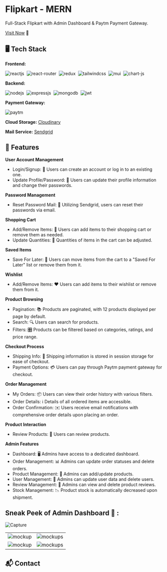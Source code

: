# Flipkart - MERN
Full-Stack Flipkart with Admin Dashboard & Paytm Payment Gateway.

[Visit Now](https://flipkartweb-mern.vercel.app) 🚀

## 🖥️ Tech Stack
**Frontend:**

![reactjs](https://img.shields.io/badge/React-20232A?style=for-the-badge&logo=react&logoColor=61DAFB)&nbsp;
![react-router](https://img.shields.io/badge/React_Router-CA4245?style=for-the-badge&logo=react-router&logoColor=white)&nbsp;
![redux](https://img.shields.io/badge/Redux-593D88?style=for-the-badge&logo=redux&logoColor=white)&nbsp;
![tailwindcss](https://img.shields.io/badge/Tailwind_CSS-38B2AC?style=for-the-badge&logo=tailwind-css&logoColor=white)&nbsp;
![mui](https://img.shields.io/badge/Material--UI-0081CB?style=for-the-badge&logo=material-ui&logoColor=white)&nbsp;
![chart-js](https://img.shields.io/badge/Chart.js-FF6384?style=for-the-badge&logo=chartdotjs&logoColor=white)&nbsp;

**Backend:**

![nodejs](https://img.shields.io/badge/Node.js-43853D?style=for-the-badge&logo=node.js&logoColor=white)&nbsp;
![expressjs](https://img.shields.io/badge/Express.js-000000?style=for-the-badge&logo=express&logoColor=white)&nbsp;
![mongodb](https://img.shields.io/badge/MongoDB-4EA94B?style=for-the-badge&logo=mongodb&logoColor=white)&nbsp;
![jwt](	https://img.shields.io/badge/JWT-000000?style=for-the-badge&logo=JSON%20web%20tokens&logoColor=white)&nbsp;

**Payment Gateway:**

![paytm](https://img.shields.io/badge/Paytm-002970?style=for-the-badge&logo=paytm&logoColor=00BAF2)

**Cloud Storage:** [Cloudinary](https://cloudinary.com/)

**Mail Service:** [Sendgrid](https://sendgrid.com/)

## 🚀 Features

**User Account Management**
- Login/Signup: 🚪 Users can create an account or log in to an existing one.
- Update Profile/Password: 🔐 Users can update their profile information and change their passwords.
  
**Password Management**
- Reset Password Mail: 📧 Utilizing Sendgrid, users can reset their passwords via email.
  
**Shopping Cart**
- Add/Remove Items: 🛒 Users can add items to their shopping cart or remove them as needed.
- Update Quantities: 🔢 Quantities of items in the cart can be adjusted.
  
**Saved Items**
- Save For Later: 💾 Users can move items from the cart to a "Saved For Later" list or remove them from it.
  
**Wishlist**
- Add/Remove Items: ❤️ Users can add items to their wishlist or remove them from it.
  
**Product Browsing**
- Pagination: 📚 Products are paginated, with 12 products displayed per page by default.
- Search: 🔍 Users can search for products.
- Filters: 🎛️ Products can be filtered based on categories, ratings, and price range.
  
**Checkout Process**
- Shipping Info: 🚚 Shipping information is stored in session storage for ease of checkout.
- Payment Options: 💳 Users can pay through Paytm payment gateway for checkout.
  
**Order Management**
- My Orders: 📦 Users can view their order history with various filters.
- Order Details: ℹ️ Details of all ordered items are accessible.
- Order Confirmation: ✉️ Users receive email notifications with comprehensive order details upon placing an order.
  
**Product Interaction**
- Review Products: 🌟 Users can review products.
  
**Admin Features**
- Dashboard: 🖥️ Admins have access to a dedicated dashboard.
- Order Management: 📊 Admins can update order statuses and delete orders.
- Product Management: 📝 Admins can add/update products.
- User Management: 👥 Admins can update user data and delete users.
- Review Management: 📜 Admins can view and delete product reviews.
- Stock Management: 📉 Product stock is automatically decreased upon shipment.

## Sneak Peek of Admin Dashboard 🙈 :
![Capture](https://user-images.githubusercontent.com/64949957/153995268-0cb769b9-e0ee-48ea-83c1-09b881df4101.PNG)

<table>
  <tr>
    <td><img src="https://user-images.githubusercontent.com/64949957/153995383-367cbcc0-cce5-4523-a999-b8d92e44d6ab.jpg" alt="mockup" /></td>
    <td><img src="https://user-images.githubusercontent.com/64949957/153995406-45e36cbc-8d42-4416-b23a-08ad592e4ebc.jpg" alt="mockups" /></td>
  </tr>
  <tr>
    <td><img src="https://user-images.githubusercontent.com/64949957/153996560-bd631f30-46f0-4248-83b3-d8ce44a8f9e4.PNG" alt="mockup" /></td>
    <td><img src="https://user-images.githubusercontent.com/64949957/153996577-57b1a82d-064a-49dc-9055-e2bceb854ab2.PNG" alt="mockups" /></td>
  </tr>
</table>

<h2>📬 Contact</h2>

